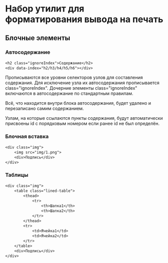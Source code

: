 
# Набор утилит для форматирования вывода на печать

## Блочные элементы

### Автосодержание

	<h2 class="ignoreIndex">Содержание</h2>
	<div data-index="h2/h3/h4/h5/h6"></div>

Прописываются все уровни селекторов узлов для составления содержания.
Для исключение узла их автосодержания прописывается class="ignoreIndex".
Дочерние элементы class="ignoreIndex" включаются в автосодержание по стандартным
правилам.

Всё, что находится внутри блока автосодержания, будет удалено и перезаписано
самим содержанием.

Узлам, на которые ссылаются пункты содержания, будут автоматически присвоены
id с порядковым номером если ранее id не был определён.


### Блочная вставка

	<div class="img">
		<img src="img/1.png">
		<div>Подпись</div>
	</div>

### Таблицы

	<div class="img">
		<table class="lined-table">
			<thead>
				<tr>
					<th>Шапка1</th>
					<th>Шапка2</th>
				</tr>
			</thead>
			<tr>
				<td>Ячейка1</td>
				<td>Ячейка2</td>
			</tr>
		</table>
		<div>Подпись</div>
	</div>
